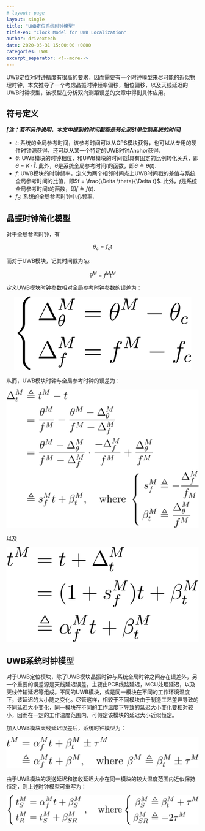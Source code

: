 ```yaml
---
# layout: page
layout: single
title: "UWB定位系统时钟模型"
title-en: "Clock Model for UWB Localization"
author: drivextech
date: 2020-05-31 15:00:00 +0800
categories: UWB
excerpt_separator: <!--more-->
---
```


<!-- ## 摘要 -->

UWB定位对时钟精度有很高的要求，因而需要有一个时钟模型来尽可能的近似物理时钟，本文推导了一个考虑晶振时钟频率偏移，相位偏移，以及天线延迟的UWB时钟模型，该模型在分析双向测距误差的文章中得到具体应用。

<!--more-->

## 符号定义

***[注：若不另作说明，本文中提到的时间戳都是转化到SI单位制系统的时间]***

- $t$: 系统的全局参考时间，该参考时间可以从GPS模块获得，也可以从专用的硬件时钟源获得，还可以从某一个特定的UWB时钟Anchor获得.
- $\theta$: UWB模块的时钟相位，和UWB模块的时间戳$\bar{t}$具有固定的比例转化关系，即$\theta = K \cdot \bar{t}$. 此外，$\theta$是系统全局参考时间$t$的函数，即$\theta \triangleq \theta(t)$.
- $f$: UWB模块的时钟频率，定义为两个相邻时间点上UWB时间戳的差值与系统全局参考时间的比值，即$f = \frac{\Delta \theta}{\Delta t}$. 此外，$f$是系统全局参考时间$t$的函数，即$f \triangleq f(t)$.
- $f_c$: 系统的全局参考时钟中心频率.

## 晶振时钟简化模型

对于全局参考时钟，有

$$
\theta_c = f_c t
$$

而对于UWB模块，记其时间戳为$t_M$:

$$
\theta^M = f^M t^M
$$

定义UWB模块时钟参数相对全局参考时钟参数的误差为：

<p align="center">
  <img src="imgs/clock_model_params_error_def.svg">
</p>

从而，UWB模块时钟与全局参考时钟的误差为：

<p align="center">
  <img src="imgs/clock_time_error.svg">
</p>

以及

<p align="center">
  <img src="imgs/clock_model_without_ant_delay.svg">
</p>

## UWB系统时钟模型

对于UWB定位模块，除了UWB模块晶振时钟与系统全局时钟之间存在误差外，另一个重要的误差源是天线延迟误差，主要由PCB线路延迟，MCU处理延迟，以及天线传输延迟等组成。不同的UWB模块，或是同一模块在不同的工作环境温度下，该延迟的大小随之变化。尽管这样，相较于不同模块由于制造工艺差异导致的不同延迟大小变化，同一模块在不同的工作温度下导致的延迟大小变化要相对较小，因而在一定的工作温度范围内，可假定该模块的延迟大小近似恒定。

加入UWB模块天线延迟误差后，系统时钟模型为：

<p align="center">
  <img src="imgs/clock_model_with_ant_delay.svg">
</p>

由于UWB模块的发送延迟和接收延迟大小在同一模块的较大温度范围内近似保持恒定，则上述时钟模型可重写为：

<p align="center">
  <img src="imgs/clock_model_with_ant_delay_alt_sr.svg">
</p>
